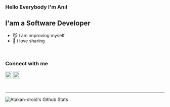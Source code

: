 ### Hello Everybody I'm Anıl
## I'am a Software Developer

- :smirk_cat: I am improving myself
- :boar: i love sharing


<br />

### Connect with me


[<img align="left" alt="anilarslan0 | LinkedIn" width="22px" src="https://cdn.exclaimer.com/Handbook%20Images/linkedin-icon_24x24.png" />][linkedin]
[<img align="left" alt="anilarslan0 | Medium" width="22px" src="https://anlarsln0.medium.com/" />][linkedin]


<br />
<br />

<br />

---

<img align="left" alt="Atakan-droid's Github Stats" 
src="https://github-readme-stats.vercel.app/api?username=anilarslan0&show_icons=true&hide_border_true&bg_color=COLOR1" />

[linkedin]: https://www.linkedin.com/in/an%C4%B1l-arslan-323648174/

